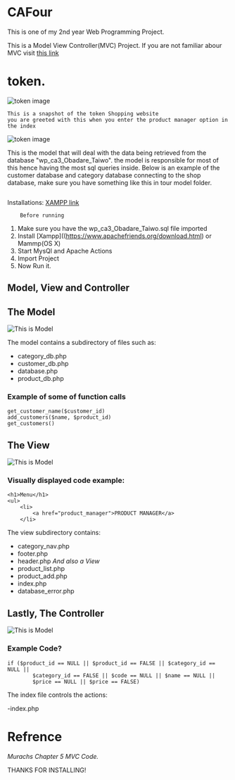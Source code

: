 # CAFour
This is one of my 2nd year Web Programming Project.


This is a Model View Controller(MVC) Project.
If you are not familiar abour MVC visit [this link](https://www.youtube.com/watch?v=1IsL6g2ixak&feature=youtu.be)


<h1>token.</h1>

![token image](/images/tokener.jpeg)




    This is a snapshot of the token Shopping website
    you are greeted with this when you enter the product manager option in the index

![token image](/images/ProductList.jpeg)



This is the model that will deal with the data being retrieved from the database "wp_ca3_Obadare_Taiwo".
the model is responsible for most of this hence having the most sql queries inside.
Below is an example of the customer database and category
 database connecting to the shop database, make sure you have something like this in tour model folder.

<img src="images/example.png" alt=""/>



Installations:
[XAMPP link](https://www.apachefriends.org/download.html)

        Before running
1. Make sure you have the wp_ca3_Obadare_Taiwo.sql file imported
2. Install [Xampp]((https://www.apachefriends.org/download.html) or Mammp(OS X)
3. Start MysQl and Apache Actions
4. Import Project
5. Now Run it.

<h2> Model, View and Controller </h2>

<h2> The Model</h2>

![This is Model](/images/model1.jpeg)

The model contains a subdirectory of files such as:
- category_db.php
- customer_db.php
- database.php
- product_db.php

<h3>Example of some of function calls</h3>

    get_customer_name($customer_id)
    add_customers($name, $product_id)
    get_customers()

<h2> The View</h2>

![This is Model](/images/view1.jpeg)

<h3>Visually displayed code example:</h3>

    <h1>Menu</h1>
    <ul>
        <li>
            <a href="product_manager">PRODUCT MANAGER</a>
        </li>


The view subdirectory contains:
- category_nav.php
- footer.php
- header.php
*And also a View*
- product_list.php
- product_add.php
- index.php
- database_error.php


<h2> Lastly, The Controller</h2>

![This is Model](/images/hmm.jpeg)

<h3>Example Code?</h3>

    if ($product_id == NULL || $product_id == FALSE || $category_id == NULL ||
            $category_id == FALSE || $code == NULL || $name == NULL ||
            $price == NULL || $price == FALSE)

The index file controls the actions:

-index.php

<h1>Refrence</h1>

_Murachs Chapter 5 MVC Code._

THANKS FOR INSTALLING!

